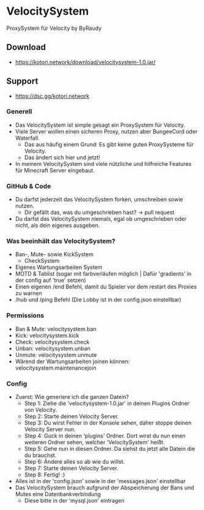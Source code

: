 # VelocitySystem
ProxySystem für Velocity by ByRaudy

## Download
- https://kotori.network/download/velocitysystem-1.0.jar/

## Support
- https://dsc.gg/kotori.network

### Generell
- Das VelocitySystem ist simple gesagt ein ProxySystem für Velocity.
- Viele Server wollen einen sicheren Proxy, nutzen aber BungeeCord oder Waterfall.
  - Das aus häufig einem Grund: Es gibt keine guten ProxySysteme für Velocity.
  - Das ändert sich hier und jetzt!
- In meinem VelocitySystem sind viele nützliche und hilfreiche Features für Minecraft Server eingebaut.

### GitHub & Code
- Du darfst jederzeit das VelocitySystem forken, umschreiben sowie nutzen.
  - Dir gefällt das, was du umgeschrieben hast? -> pull request
- Du darfst das VelocitySystem niemals, egal ob umgeschrieben oder nicht, als dein eigenes ausgeben.

### Was beeinhält das VelocitySystem?
- Ban-, Mute- sowie KickSystem
  - CheckSystem
- Eigenes Wartungsarbeiten System
- MOTD & Tablist (sogar mit farbverläufen möglich | Dafür 'gradients' in der config auf 'true' setzen)
- Einen eigenen /end Befehl, damit du Spieler vor dem restart des Proxies zu warnen
- /hub und /ping Befehl (Die Lobby ist in der config.json einstellbar)

### Permissions
- Ban & Mute: velocitysystem.ban
- Kick: velocitysystem.kick
- Check: velocitysystem.check
- Unban: velocitysystem.unban
- Unmute: velocitysystem.unmute
- Wärend der Wartungsarbeiten joinen können: velocitysystem.maintenancejoin

### Config
- Zuerst: Wie generiere ich die ganzen Datein?
  - Step 1: Ziehe die 'velocitysystem-1.0.jar' in deinen Plugins Ordner von Velocity.
  - Step 2: Starte deinen Velocity Server.
  - Step 3: Du wirst Fehler in der Konsole sehen, daher stoppe deinen Velocity Server nun.
  - Step 4: Guck in deinen 'plugins' Ordner. Dort wirst du nun einen weiteren Ordner sehen, welcher 'VelocitySystem' heißt.
  - Step 5: Gehe nun in diesen Ordner. Da siehst du jetzt alle Datein die du brauchst.
  - Step 6: Ändere alles so ab wie du willst.
  - Step 7: Starte deinen Velocity Server.
  - Step 8: Fertig! :)
- Alles ist in der 'config.json' sowie in der 'messages.json' einstellbar
- Das VelocitySystem brauch aufgrund der Abspeicherung der Bans und Mutes eine Datenbankverbindung
  - Diese bitte in der 'mysql.json' eintragen
